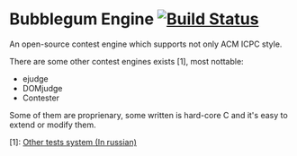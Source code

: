 Bubblegum Engine [![Build Status](https://travis-ci.org/FailFabric/funtester.png?branch=master)](https://travis-ci.org/FailFabric/funtester)
===

An open-source contest engine which supports not only ACM ICPC style.

There are some other contest engines exists [1], most nottable:
* ejudge
* DOMjudge
* Contester

Some of them are proprienary, some written is hard-core C and it's easy to
extend or modify them.


\[1]: [Other tests system (In russian)](http://ejudge.ru/wiki/index.php/Другие_тестирующие_системы)
